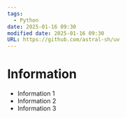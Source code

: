 ```yaml
---
tags:
  - Python
date: 2025-01-16 09:30
modified date: 2025-01-16 09:30
URL: https://github.com/astral-sh/uv
---
```


# Information

- Information 1
- Information 2
- Information 3